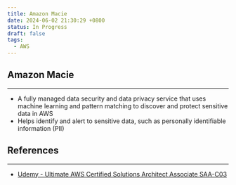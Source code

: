 ```yaml
---
title: Amazon Macie
date: 2024-06-02 21:30:29 +0800
status: In Progress
draft: false
tags:
  - AWS
---
```

## Amazon Macie
---
- A fully managed data security and data privacy service that uses machine learning and pattern matching to discover and protect sensitive data in AWS
- Helps identify and alert to sensitive data, such as personally identifiable information (PII)

## References
---
- [Udemy - Ultimate AWS Certified Solutions Architect Associate SAA-C03](https://www.udemy.com/course/aws-certified-solutions-architect-associate-saa-c03)
